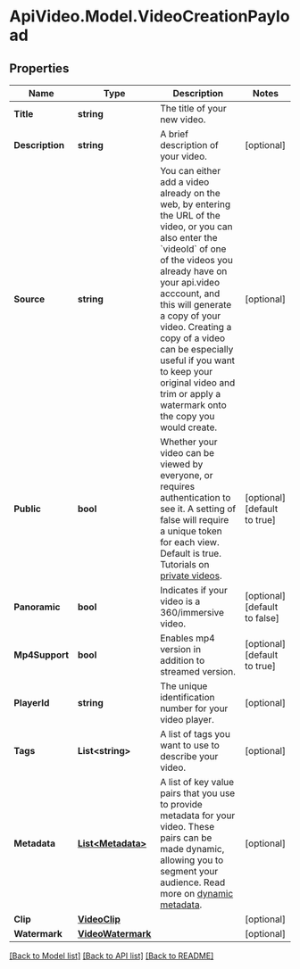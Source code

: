 # ApiVideo.Model.VideoCreationPayload

## Properties

Name | Type | Description | Notes
------------ | ------------- | ------------- | -------------
**Title** | **string** | The title of your new video. | 
**Description** | **string** | A brief description of your video. | [optional] 
**Source** | **string** | You can either add a video already on the web, by entering the URL of the video, or you can also enter the &#x60;videoId&#x60; of one of the videos you already have on your api.video acccount, and this will generate a copy of your video. Creating a copy of a video can be especially useful if you want to keep your original video and trim or apply a watermark onto the copy you would create. | [optional] 
**Public** | **bool** | Whether your video can be viewed by everyone, or requires authentication to see it. A setting of false will require a unique token for each view. Default is true. Tutorials on [private videos](https://api.video/blog/endpoints/private-videos). | [optional] [default to true]
**Panoramic** | **bool** | Indicates if your video is a 360/immersive video. | [optional] [default to false]
**Mp4Support** | **bool** | Enables mp4 version in addition to streamed version. | [optional] [default to true]
**PlayerId** | **string** | The unique identification number for your video player. | [optional] 
**Tags** | **List&lt;string&gt;** | A list of tags you want to use to describe your video. | [optional] 
**Metadata** | [**List&lt;Metadata&gt;**](Metadata.md) | A list of key value pairs that you use to provide metadata for your video. These pairs can be made dynamic, allowing you to segment your audience. Read more on [dynamic metadata](https://api.video/blog/endpoints/dynamic-metadata). | [optional] 
**Clip** | [**VideoClip**](VideoClip.md) |  | [optional] 
**Watermark** | [**VideoWatermark**](VideoWatermark.md) |  | [optional] 

[[Back to Model list]](../README.md#documentation-for-models) [[Back to API list]](../README.md#documentation-for-api-endpoints) [[Back to README]](../README.md)

